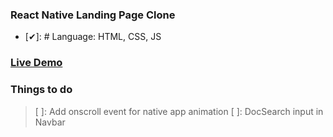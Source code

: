 ### React Native Landing Page Clone

- [✔]: # Language: HTML, CSS, JS

### [Live Demo](https://duckduckgo.com)

### Things to do

> [ ]: Add onscroll event for native app animation
> [ ]: DocSearch input in Navbar
